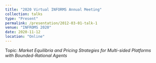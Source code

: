```yaml
---
title: "2020 Virtual INFORMS Annual Meeting"
collection: talks
type: "Present"
permalink: /presentation/2012-03-01-talk-1
venue: "INFROMS 2020"
date: 2020-11-12
location: "Online"
---
```


Topic: <i>Market Equilibria and Pricing Strategies for Multi-sided Platforms with Bounded-Rational Agents</i>
